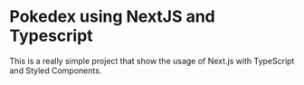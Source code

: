 # Pokedex using NextJS and Typescript

This is a really simple project that show the usage of Next.js with TypeScript and Styled Components.
